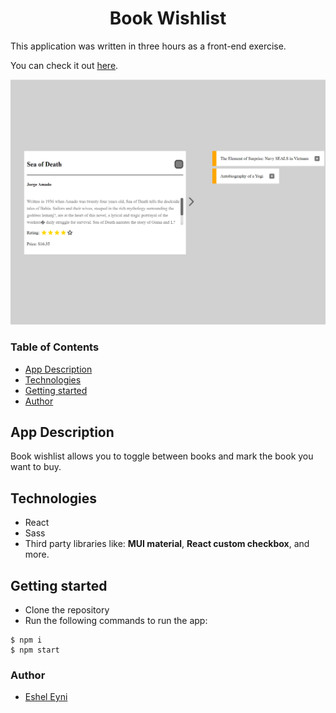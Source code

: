 <h1 align="center"> Book Wishlist</h1>

<p> This application was written in three hours as a front-end exercise.<p>

You can check it out [here](https://esheleyni.github.io/book-wishlist/).


![Main board image](src/assets/Screenshot.png)

### Table of Contents
- [App Description](#app-description)
- [Technologies](#technologies)
- [Getting started](#getting-started)
- [Author](#author)

## App Description
Book wishlist allows you to toggle between books and mark the book you want to buy.
 
## Technologies
- React
- Sass
- Third party libraries like: **MUI material**, **React custom checkbox**, and more.
    
## Getting started

* Clone the repository
* Run the following commands to run the app:

```
$ npm i
$ npm start
```

### Author
 - [Eshel Eyni](https://github.com/EshelEyni)